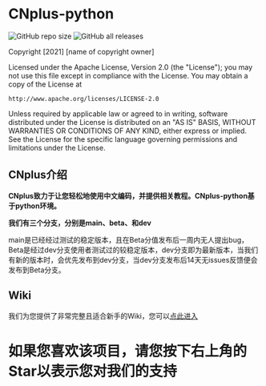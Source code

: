 # CNplus-python
<img alt="GitHub repo size" src="https://img.shields.io/github/repo-size/CNplus/CNplus-python?style=for-the-badge"><b> </b><img alt="GitHub all releases" src="https://img.shields.io/github/downloads/CNplus/cnplus-python/total?style=for-the-badge">

Copyright [2021] [name of copyright owner]

Licensed under the Apache License, Version 2.0 (the "License");
you may not use this file except in compliance with the License.
You may obtain a copy of the License at

    http://www.apache.org/licenses/LICENSE-2.0

Unless required by applicable law or agreed to in writing, software
distributed under the License is distributed on an "AS IS" BASIS,
WITHOUT WARRANTIES OR CONDITIONS OF ANY KIND, either express or implied.
See the License for the specific language governing permissions and
limitations under the License.

## CNplus介绍
<b>CNplus致力于让您轻松地使用中文编码，并提供相关教程。CNplus-python基于python环境。</b>

**我们有三个分支，分别是main、beta、和dev**

main是已经经过测试的稳定版本，且在Beta分值发布后一周内无人提出bug，Beta是经过dev分支使用者测试过的较稳定版本，dev分支即为最新版本，当我们有新的版本时，会优先发布到dev分支，当dev分支发布后14天无issues反馈便会发布到Beta分支。
## Wiki
我们为您提供了非常完整且适合新手的Wiki，您可以[点此进入](https://github.com/CNplus/CNplus-python/wiki)

# 如果您喜欢该项目，请您按下右上角的Star以表示您对我们的支持
